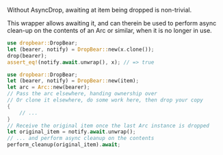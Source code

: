Without AsyncDrop, awaiting at item being dropped is non-trivial.

This wrapper allows awaiting it, and can therein be used to perform async clean-up on the contents
of an Arc or similar, when it is no longer in use.

```rust
use dropbear::DropBear;
let (bearer, notify) = DropBear::new(x.clone());
drop(bearer);
assert_eq!(notify.await.unwrap(), x); // => true
```

```rust
use dropbear::DropBear;
let (bearer, notify) = DropBear::new(item);
let arc = Arc::new(bearer);
// Pass the arc elsewhere, handing ownership over
// Or clone it elsewhere, do some work here, then drop your copy
{
    // ...
}
// Receive the original item once the last Arc instance is dropped
let original_item = notify.await.unwrap();
// ... and perform async cleanup on the contents
perform_cleanup(original_item).await;
```
